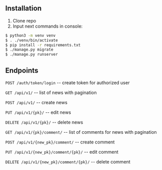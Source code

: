 Installation
-------------

1. Clone repo
2. Input next commands in console:
``` bash
$ python3 -m venv venv
$ . ./venv/bin/activate
$ pip install -r requirements.txt
$ ./manage.py migrate
$ ./manage.py runserver
``` 

Endpoints
-------------

`POST /auth/token/login` -- create token for authorized user

`GET /api/v1/` -- list of news with pagination

`POST /api/v1/` -- create news

`PUT /api/v1/{pk}/` -- edit news

`DELETE /api/v1/{pk}/` -- delete news

`GET /api/v1/{pk}/comment/` -- list of comments for news with pagination

`POST /api/v1/{new_pk}/comment/` -- create comment

`PUT /api/v1/{new_pk}/comment/{pk}/` -- edit comment

`DELETE /api/v1/{new_pk}/comment/{pk}/` -- delete comment
